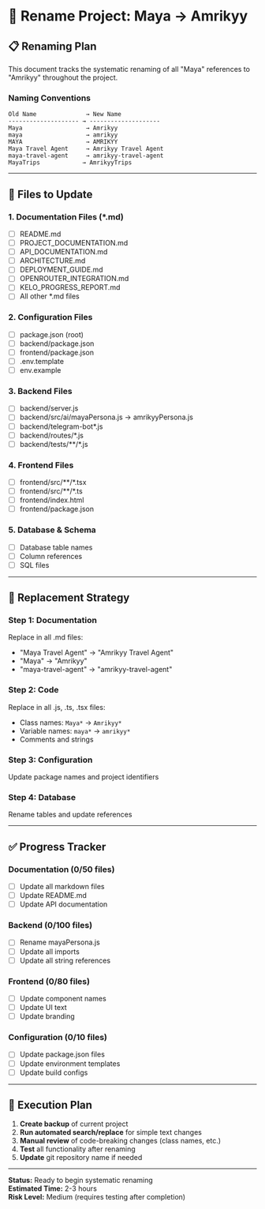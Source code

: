 # 🔄 Rename Project: Maya → Amrikyy

## 📋 Renaming Plan

This document tracks the systematic renaming of all "Maya" references to "Amrikyy" throughout the project.

### **Naming Conventions**

```
Old Name              → New Name
-------------------- → --------------------
Maya                  → Amrikyy
maya                  → amrikyy
MAYA                  → AMRIKYY
Maya Travel Agent     → Amrikyy Travel Agent
maya-travel-agent     → amrikyy-travel-agent
MayaTrips            → AmrikyyTrips
```

---

## 📁 Files to Update

### **1. Documentation Files (*.md)**
- [ ] README.md
- [ ] PROJECT_DOCUMENTATION.md
- [ ] API_DOCUMENTATION.md
- [ ] ARCHITECTURE.md
- [ ] DEPLOYMENT_GUIDE.md
- [ ] OPENROUTER_INTEGRATION.md
- [ ] KELO_PROGRESS_REPORT.md
- [ ] All other *.md files

### **2. Configuration Files**
- [ ] package.json (root)
- [ ] backend/package.json
- [ ] frontend/package.json
- [ ] .env.template
- [ ] env.example

### **3. Backend Files**
- [ ] backend/server.js
- [ ] backend/src/ai/mayaPersona.js → amrikyyPersona.js
- [ ] backend/telegram-bot*.js
- [ ] backend/routes/*.js
- [ ] backend/tests/**/*.js

### **4. Frontend Files**
- [ ] frontend/src/**/*.tsx
- [ ] frontend/src/**/*.ts
- [ ] frontend/index.html
- [ ] frontend/package.json

### **5. Database & Schema**
- [ ] Database table names
- [ ] Column references
- [ ] SQL files

---

## 🔧 Replacement Strategy

### **Step 1: Documentation**
Replace in all .md files:
- "Maya Travel Agent" → "Amrikyy Travel Agent"
- "Maya" → "Amrikyy"
- "maya-travel-agent" → "amrikyy-travel-agent"

### **Step 2: Code**
Replace in all .js, .ts, .tsx files:
- Class names: `Maya*` → `Amrikyy*`
- Variable names: `maya*` → `amrikyy*`
- Comments and strings

### **Step 3: Configuration**
Update package names and project identifiers

### **Step 4: Database**
Rename tables and update references

---

## ✅ Progress Tracker

### Documentation (0/50 files)
- [ ] Update all markdown files
- [ ] Update README.md
- [ ] Update API documentation

### Backend (0/100 files)
- [ ] Rename mayaPersona.js
- [ ] Update all imports
- [ ] Update all string references

### Frontend (0/80 files)  
- [ ] Update component names
- [ ] Update UI text
- [ ] Update branding

### Configuration (0/10 files)
- [ ] Update package.json files
- [ ] Update environment templates
- [ ] Update build configs

---

## 🚀 Execution Plan

1. **Create backup** of current project
2. **Run automated search/replace** for simple text changes
3. **Manual review** of code-breaking changes (class names, etc.)
4. **Test** all functionality after renaming
5. **Update** git repository name if needed

---

**Status:** Ready to begin systematic renaming  
**Estimated Time:** 2-3 hours  
**Risk Level:** Medium (requires testing after completion)

